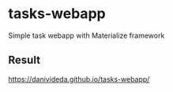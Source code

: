 # tasks-webapp

Simple task webapp with Materialize framework

## Result

https://danivideda.github.io/tasks-webapp/
